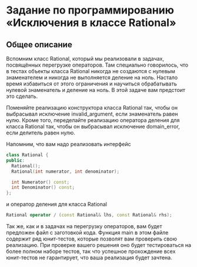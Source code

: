 # Задание по программированию «Исключения в классе Rational»

## Общее описание ##

Вспомним класс Rational, который мы реализовали в задачах, посвящённых перегрузке операторов. Там специально говорилось, что в тестах объекты класса Rational никогда не создаются с нулевым знаменателем и никогда не выполняется деление на ноль. Настало время избавиться от этого ограничения и научиться обрабатывать нулевой знаменатель и деление на ноль. В этой задаче вам предстоит это сделать. 

Поменяйте реализацию конструктора класса Rational так, чтобы он выбрасывал исключение invalid_argument, если знаменатель равен нулю. Кроме того, переделайте реализацию оператора деления для класса Rational так, чтобы он выбрасывал исключение domain_error, если делитель равен нулю. 

Напомним, что вам надо реализовать интерфейс
```cpp
class Rational {
public:
  Rational();
  Rational(int numerator, int denominator);

  int Numerator() const;
  int Denominator() const;
};
```
и оператор деления для класса Rational
```cpp
Rational operator / (const Rational& lhs, const Rational& rhs);
```
Так же, как и в задачах на перегрузку операторов, вам будет предложен файл с заготовкой кода. Функция main в этом файле содержит ряд юнит-тестов, которые позволят вам проверить свою реализацию. При проверке вашего решения оно будет тестироваться на более полном наборе тестов, так что успешное прохождение всех юнит-тестов не гарантирует, что ваша реализация будет зачтена.
